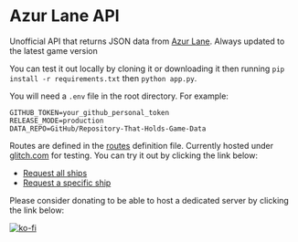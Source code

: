 # Azur Lane API
Unofficial API that returns JSON data from [Azur Lane](https://azurlane.yo-star.com/). Always updated to the latest game version

You can test it out locally by cloning it or downloading it then running `pip install -r requirements.txt` then `python app.py`.

You will need a `.env` file in the root directory. For example:
```dotenv
GITHUB_TOKEN=your_github_personal_token
RELEASE_MODE=production
DATA_REPO=GitHub/Repository-That-Holds-Game-Data
```

Routes are defined in the [routes](app_routes.py) definition file. Currently hosted under [glitch.com](glitch.com) for testing. You can try it out by clicking the link below:

* [Request all ships](https://azur-lane-api.glitch.me/api/ships)
* [Request a specific ship](https://azur-lane-api.glitch.me/api/ships?name=Saratoga)

Please consider donating to be able to host a dedicated server by clicking the link below:

[![ko-fi](https://www.ko-fi.com/img/githubbutton_sm.svg)](https://ko-fi.com/W7W71CF9V)